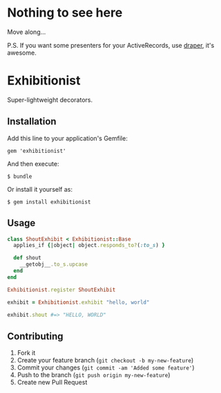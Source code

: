 # Nothing to see here

Move along...

P.S. If you want some presenters for your ActiveRecords, use [draper](https://github.com/jcasimir/draper), it's awesome.

# Exhibitionist

Super-lightweight decorators.

## Installation

Add this line to your application's Gemfile:

    gem 'exhibitionist'

And then execute:

    $ bundle

Or install it yourself as:

    $ gem install exhibitionist

## Usage

```ruby
class ShoutExhibit < Exhibitionist::Base
  applies_if {|object| object.responds_to?(:to_s) }

  def shout
    __getobj__.to_s.upcase
  end
end

Exhibitionist.register ShoutExhibit

exhibit = Exhibitionist.exhibit "hello, world"

exhibit.shout #=> "HELLO, WORLD"
```

## Contributing

1. Fork it
2. Create your feature branch (`git checkout -b my-new-feature`)
3. Commit your changes (`git commit -am 'Added some feature'`)
4. Push to the branch (`git push origin my-new-feature`)
5. Create new Pull Request
